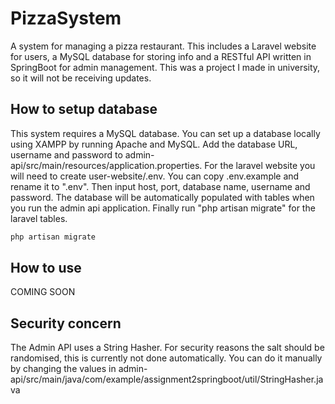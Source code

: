 # PizzaSystem
A system for managing a pizza restaurant. This includes a Laravel website for users, a MySQL database for storing info and a RESTful API written in SpringBoot for admin management. This was a project I made in university, so it will not be receiving updates.

## How to setup database
This system requires a MySQL database. You can set up a database locally using XAMPP by running Apache and MySQL. Add the database URL, username and password to admin-api/src/main/resources/application.properties. For the laravel website you will need to create user-website/.env. You can copy .env.example and rename it to ".env". Then input host, port, database name, username and password. The database will be automatically populated with tables when you run the admin api application. Finally run "php artisan migrate" for the laravel tables.

```bash
php artisan migrate
```

## How to use
COMING SOON

## Security concern
The Admin API uses a String Hasher. For security reasons the salt should be randomised, this is currently not done automatically. You can do it manually by changing the values in admin-api/src/main/java/com/example/assignment2springboot/util/StringHasher.java
